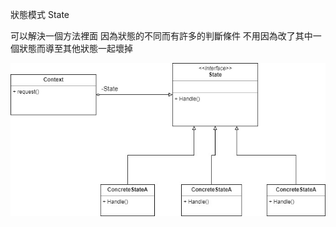 狀態模式 State

可以解決一個方法裡面 因為狀態的不同而有許多的判斷條件
不用因為改了其中一個狀態而導至其他狀態一起壞掉


![image](https://github.com/escc1122/design-pattern/blob/master/new/16_State/State.jpg)


